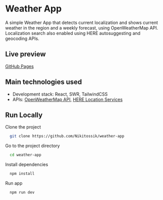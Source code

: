 
# Weather App

A simple Weather App that detects current localization and shows current weather in the region and a weekly forecast, using OpenWeatherMap API. Localization search also enabled using HERE autosuggesting and geocoding APIs.    

## Live preview

[GitHub Pages](https://nikitossik.github.io/weather-app/)

## Main technologies used

- Development stack: React, SWR, TailwindCSS
- APIs: [OpenWeatherMap API](https://openweathermap.org/api/one-call-3), [HERE Location Services](https://www.here.com/docs/)

## Run Locally

Clone the project

```bash
  git clone https://github.com/Nikitossik/weather-app
```

Go to the project directory

```bash
  cd weather-app
```

Install dependencies

```bash
  npm install
```

Run app

```bash
  npm run dev
```
